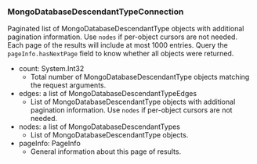 ### MongoDatabaseDescendantTypeConnection
Paginated list of MongoDatabaseDescendantType objects with additional pagination information. Use `nodes` if per-object cursors are not needed. Each page of the results will include at most 1000 entries. Query the `pageInfo.hasNextPage` field to know whether all objects were returned.

- count: System.Int32
  - Total number of MongoDatabaseDescendantType objects matching the request arguments.
- edges: a list of MongoDatabaseDescendantTypeEdges
  - List of MongoDatabaseDescendantType objects with additional pagination information. Use `nodes` if per-object cursors are not needed.
- nodes: a list of MongoDatabaseDescendantTypes
  - List of MongoDatabaseDescendantType objects.
- pageInfo: PageInfo
  - General information about this page of results.
